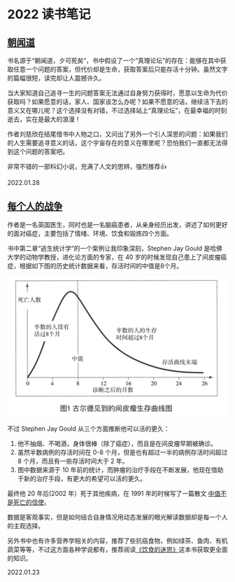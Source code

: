 # 2022 读书笔记

## [朝闻道](https://book.douban.com/subject/27191786/)

<Rating :rating="4" />

书名源于“朝闻道，夕可死矣”，书中假设了一个“真理论坛”的存在：能够在其中获取任意一个问题的答案，但代价却是生命，获取答案后只能存活十分钟。虽然文字的篇幅很短，读完却让人震撼许久。

当大家知道自己追寻一生的问题答案无法通过自身努力获得时，愿意以生命为代价获取吗？如果愿意的话，家人、国家该怎么办呢？如果不愿意的话，继续活下去的意义又在哪儿呢？这个选择没有对错，不过选择站上“真理论坛”，在最幸福的时刻逝去，实在是最大的浪漫！

作者刘慈欣在结尾借书中人物之口，又问出了另外一个引人深思的问题：如果我们的人生需要追寻意义的话，这个宇宙存在的意义在哪里呢？恐怕我们一直都无法得到这个问题的答案吧。

非常不错的一部科幻小说，充满了人文的思辨，强烈推荐👍

<right-text>2022.01.28</right-text>

## [每个人的战争](https://book.douban.com/subject/27131873/)

<Rating :rating="3" />

作者是一名英国医生，同时也是一名脑癌患者，从亲身经历出发，讲述了如何更好的面对癌症，主要包括了情绪、环境、饮食和锻炼四个方面。

书中第二章“逃生统计学”的一个案例让我印象深刻，Stephen Jay Gould 是哈佛大学的动物学教授，进化论方面的专家，在 40 岁的时候发现自己患上了间皮瘤癌症，根据如下图的历史统计数据来看，存活时间的中值是8个月。

![间皮瘤生存曲线图](./public/anticancer.jpg)

不过 Stephen Jay Gould 从三个方面推断他可以活的更久：

1. 他不抽烟、不喝酒，身体很棒（除了癌症），而且是在间皮瘤早期被确诊。
2. 虽然半数病例的存活时间在 0-8 个月，但是也有超过一半的病例存活时间超过 8 个月，而且有一些存活时间大于 2 年。
3. 图中数据来源于 10 年前的统计，而肿瘤的治疗手段在不断发展，他现在借助于新的治疗手段，有更大的希望可以活的更久。

最终他 20 年后(2002 年）死于其他疾病，在 1991 年的时候写了一篇散文 [中值不是死亡的信使](https://journalofethics.ama-assn.org/sites/journalofethics.ama-assn.org/files/2018-05/mnar1-1301.pdf)。

数据是客观事实，但是如何结合自身情况用动态发展的眼光解读数据却是每一个人的主观选择。

另外书中也有许多营养学相关的内容，推荐了些抗癌食物，例如绿茶、鱼肉、有机蔬菜等等，不过这方面各种学说都有，推荐阅读[《饮食的迷思》](https://book.douban.com/subject/30437166/)这本书获取更全面的知识。

<right-text>2022.01.23</right-text>

<Vssue title="2022 读书笔记" />
